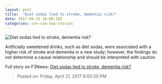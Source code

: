 ```yaml
---
layout: post
title:  "Diet sodas tied to stroke, dementia risk?"
date: 2017-04-21 16:00:20Z
categories: cnn-com-top-stories
---
```


![Diet sodas tied to stroke, dementia risk?](http://i2.cdn.cnn.com/cnnnext/dam/assets/131216161138-diet-soda-1-story-top.jpg)

Artificially sweetened drinks, such as diet sodas, were associated with a higher risk of stroke and dementia in a new study; however, the findings do not determine a causal relationship and should be interpreted with caution.


Full story on F3News: [Diet sodas tied to stroke, dementia risk?](http://www.f3nws.com/n/mrmNuG)

> Posted on: Friday, April 21, 2017 9:00:20 PM
